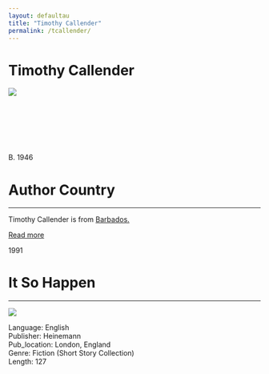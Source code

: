 ```yaml
---
layout: defaultau
title: "Timothy Callender"
permalink: /tcallender/
---
```

<!-- partial:index.partial.html -->
<div class="content">
    <h1>Timothy Callender</h1>
    <div class="quote">
        <div><img src="https://barbadostoday.bb/wp-content/uploads/2021/03/Timothy-Callender-in-library-960x923.jpg" class="logo"></div>
    </div>
    <div class="timeline">
        <div style="padding-bottom:100px;"></div>
        <div class="block">
            <div class="date right"><p class="right"> B. 1946 </p></div>
            <div class="dot"></div>
            <div class="left first">
            <div class="author_country">
                <h1>Author Country</h1><hr>
          <div class="aclocation">   <p> Timothy Callender is from <a href="{{ site.baseurl }}/12"> Barbados.</a></p> </div>
                <div class="acreadmore"><a href="#" target="_blank">Read more</a></div>
            </div>
            </div>
        </div>
        <div class="block">
            <div class="date right"><p class="right hide">1991</p></div>
            <div class="dot"></div>
            <div class="left hide">
                <h1>It So Happen</h1><hr>
                <p><img src="https://images-na.ssl-images-amazon.com/images/I/51ITylfYm1L._SX311_BO1,204,203,200_.jpg"></p>
                <p>
                Language: English <br/>
                Publisher: Heinemann <br/>
                Pub_location: London, England <br/>
                Genre: Fiction (Short Story Collection)<br/>
                Length: 127 <br/>
                </p>
            </div>
        </div>
</div>
